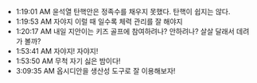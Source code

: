 
- 1:19:01 AM 윤석열 탄핵안은 정족수를 채우지 못했다. 탄핵이 쉽지는 않다. 
- 1:19:53 AM 자야지 이럴 때 일수록 체력 관리를 잘 해야지
- 1:20:17 AM 내일 지안이는 키즈 골프에 참여하려나? 안하려나? 살살 달래서 데려가 볼까?
- 1:53:41 AM 자야지! 자야지!
- 1:53:50 AM 무척 자기 싫은 밤이다!
- 3:09:35 AM 옵시디안을 생산성 도구로 잘 이용해보자!